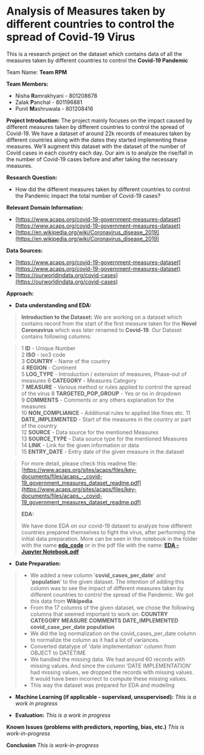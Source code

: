 # Analysis of Measures taken by different countries to control the spread of Covid-19 Virus

This is a research project on the dataset which contains data of all the measures taken by different countries to control the **Covid-19 Pandemic**

Team Name: **Team RPM**

**Team Members:**

 - Nisha **R**amrakhyani - 801208678
 - Zalak **P**anchal - 801196881
 - Punit **M**ashruwala - 801208416

**Project Introduction:**
The project mainly focuses on the impact caused by different measures taken by different countries to control the spread of Covid-19. 
We have a dataset of around 22k records of measures taken by different countries along with the dates they started implementing these measures. 
We'll augment this dataset with the dataset of the number of Covid cases in each country each day. 
Our aim is to analyze the rise/fall in the number of Covid-19 cases before and after taking the necessary measures.

**Research Question:**

 - How did the different measures taken by different countries to
   control the Pandemic impact the total number of Covid-19 cases?

**Relevant Domain Information:** 

 - [https://www.acaps.org/covid-19-government-measures-dataset](https://www.acaps.org/covid-19-government-measures-dataset)
 - [https://en.wikipedia.org/wiki/Coronavirus_disease_2019](https://en.wikipedia.org/wiki/Coronavirus_disease_2019)

**Data Sources:**

 - [https://www.acaps.org/covid-19-government-measures-dataset](https://www.acaps.org/covid-19-government-measures-dataset)
 - [https://ourworldindata.org/covid-cases](https://ourworldindata.org/covid-cases)

**Approach:**

 - **Data understanding and EDA:**

> **Introduction to the Dataset:**
> We are working on a dataset which contains record from the start of the first measure taken for the **Novel Coronavirus** which was later renamed to **Covid-19**.
> Our Dataset contains following columns: 

> 1   **ID** - Unique Number                  
> 2   **ISO** - iso3 code                 
> 3   **COUNTRY** - Name of the country                  
> 4   **REGION** - Continent                  
> 5   **LOG_TYPE** - Introduction / extension of measures, Phase-out of measures
> 6   **CATEGORY** - Measures Category              
> 7   **MEASURE** - Various method or rules applied to control the spread of the virus
> 8   **TARGETED_POP_GROUP**   - Yes or no in dropdown     
> 9   **COMMENTS**  - Comments or any others explanation for the measures      
> 10   **NON_COMPLIANCE**  - Additional rules to applied like fines etc.
> 11  **DATE_IMPLEMENTED** - Start of the measures in the country or part of the country       
> 12  **SOURCE** - Data source for the mentioned Measures                 
> 13  **SOURCE_TYPE** -  Data source type for the mentioned Measures         
> 14  **LINK** - Link for the given information or data           
> 15  **ENTRY_DATE** - Entry date of the given measure in the dataset  
         
>  For more detail, please check this readme file:     
[https://www.acaps.org/sites/acaps/files/key-documents/files/acaps_-_covid-19_government_measures_dataset_readme.pdf](https://www.acaps.org/sites/acaps/files/key-documents/files/acaps_-_covid-19_government_measures_dataset_readme.pdf)
> 
> **EDA:**
> 
> We have done EDA on our covid-19 dataset to analyze how different countries prepared themselves to fight the virus, after performing the initial data preparation.
> More can be seen in the notebook in the folder with the name [**eda_code**](https://github.com/punitMashruwala/kdd_covid-19/tree/main/eda_code) or in the pdf file with the name: [**EDA - Jupyter Notebook.pdf**](https://github.com/punitMashruwala/kdd_covid-19/blob/main/EDA%20-%20Jupyter%20Notebook.pdf)


 - **Date Preparation:**
 
> - We added a new column '**covid_cases_per_date**' and '**population**' to the given dataset. The intention of adding this column was to see the impact of different measures taken by different countries to control the spread of the Pandemic. We got this data from **Wikipedia**
> - From the 17 columns of the given dataset, we chose the following columns that seemed important to work on: 
> **COUNTRY**
> **CATEGORY** 
> **MEASURE** 
> **COMMENTS**
> **DATE_IMPLEMENTED**
> **covid_case_per_date**
> **population** 
> - We did the log normalization on the covid_cases_per_date column to normalize the column as it had a lot of variances.
> - Converted datatype of 'date implementation' column from OBJECT to DATETIME
> - We handled the missing data. We had around 60 records with missing values. And since the column 'DATE IMPLEMENTATION' had missing values, we dropped the records with missing values. It would have been incorrect to compute these missing values.
> - This way the dataset was prepared for EDA and modeling
 
   

 - **Machine Learning (if applicable - supervised, unsupervised):**
	  *This is a work in progress*
	  
 - **Evaluation:**
	  *This is a work in progress*

	  

**Known Issues (problems with predictors, reporting, bias, etc.)** 
			*This is work-in-progress*

**Conclusion**
			*This is work-in-progress*
